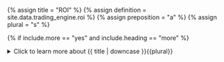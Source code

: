 <!--------------------------------------------- TITLE AND DEFINITION starts -->

{% assign title = "ROI" %}
{% assign definition = site.data.trading_engine.roi %}
{% assign preposition = "a" %}
{% assign plural = "s" %}

<!--------------------------------------------- TITLE AND DEFINITION ends -->

{% if include.more == "yes" and include.heading == "more" %}
<details class='detailsCollapsible'><summary class='nobr'>Click to learn more about {{ title | downcase }}{{plural}}
</summary>
{% endif %}

{% if include.heading != "" and include.heading != "more" %}
{{include.heading}} {{title}}
{% endif %}

{% if include.icon != "no" %} 

{% if include.table == "yes" and include.icon != "no" %}
<table class='definitionTable'><tr><td>
{% endif %}

<img src='images/icons/nodes/png{{include.icon}}/{{ title | downcase | replace: " ", "-" }}.png' />

{% if include.table == "yes" and include.icon != "no" %}
</td><td>
{% endif %}

{% endif %}

{% if include.definition == "bold" %}
<strong>{{ definition }}</strong>
{% else %}
{% if include.definition != "no" %}
{{ definition }}
{% endif %}
{% endif %}

{% if include.table == "yes" and include.icon != "no" %}
</td></tr></table>
{% endif %}

{% if include.more == "yes" and include.content == "more" and include.heading != "more" %}
<details class='detailsCollapsible'><summary class='nobr'>Click to learn more about {{ title | downcase }}{{plural}}
</summary>
{% endif %}

{% if include.content != "no" %}

<!--------------------------------------------- CONTENT starts -->

In general financial terms, ROI is equal to the *Net Return on Investment* divided by the *Cost of Investment*, expressed as a percentage.

In Superalgos, the *Net Return on Investment* is the profit loss, as defined elsewhere. The *Cost of Investment* is solely the begin balance, as the fees are subtracted from the balance to calculate the profit loss, so we don't need to account for them in the divisor side of the ratio.

*That is:*

```ROI = profit loss / begin balance * 100```

In the context of the episode base asset and episode quoted asset, the calculation is done relative to the corresponding assets, and the overall context.

*The formula:*

```
tradingEngine.current.episode.episodeBaseAsset.ROI.value =
    tradingEngine.current.episode.episodeBaseAsset.profitLoss.value /
    tradingEngine.current.episode.episodeBaseAsset.beginBalance.value * 100 
    
tradingEngine.current.episode.episodeQuotedAsset.ROI.value =
    tradingEngine.current.episode.episodeQuotedAsset.profitLoss.value /
    tradingEngine.current.episode.episodeQuotedAsset.beginBalance.value * 100
```

In the context of the position base asset and position quoted asset, the size filled is used instead of the balance, so that ROI may be properly calculated for complex execution algorithms.

*The formula:*

```

tradingEngine.current.position.positionBaseAsset.ROI.value =
    tradingEngine.current.position.positionBaseAsset.profitLoss.value * 100 /
    tradingEngine.current.strategyOpenStage.stageBaseAsset.sizeFilled.value
    
tradingEngine.current.position.positionQuotedAsset.ROI.value =
    tradingEngine.current.position.positionQuotedAsset.profitLoss.value * 100 /
    tradingEngine.current.strategyOpenStage.stageQuotedAsset.sizeFilled.value

```

In the context of the episode statistics, the calculation is done using the consolidated balance, as explained in the profit loss definition. 

{% include note.html content="When the context does not refer to either of the assets in particular, then both asset balances are consolidated, and denominated in the quoted asset." %}

*The formula:*

```
tradingEngine.current.episode.episodeStatistics.ROI.value =
    (
        tradingEngine.current.episode.episodeBaseAsset.profitLoss.value * 
        tradingEngine.current.episode.endRate.value +
        tradingEngine.current.episode.episodeQuotedAsset.profitLoss.value
    ) / (
        tradingEngine.current.episode.episodeBaseAsset.beginBalance.value * 
        tradingEngine.current.episode.beginRate.value +
        tradingEngine.current.episode.episodeQuotedAsset.beginBalance.value
    ) * 100
```


<!--------------------------------------------- CONTENT ends -->

{% endif %}

{% if include.more == "yes" and include.content != "more" and include.heading != "more" %}
<details class='detailsCollapsible'><summary class='nobr'>Click to learn more about {{ title | downcase }}{{plural}}
</summary>
{% endif %}

{% if include.adding != "" %}

{{include.adding}} Adding {{preposition}} {{title}} Node

<!--------------------------------------------- ADDING starts -->

To add the {{ title | downcase }} node, select *Add Missing Items* on the parent node menu. 

<!--------------------------------------------- ADDING ends -->

{% endif %}

{% if include.configuring != "" %}

{{include.configuring}} Configuring the {{title}}

<!--------------------------------------------- CONFIGURING starts -->

XXXXXXXXXXXXXXXXXXXXXXXXXXXXXXXXXXXXXXXXXXXXXXXXXXXXXX

<!--------------------------------------------- CONFIGURING ends -->

{% endif %}

{% if include.starting != "" %}

{{include.starting}} Starting {{preposition}} {{title}}

<!--------------------------------------------- STARTING starts -->

XXXXXXXXXXXXXXXXXXXXXXXXXXXXXXXXXXXXXXXXXXXXXXXXXXXXXX

<!--------------------------------------------- STARTING ends -->

{% endif %}

{% if include.more == "yes" %}
</details>
{% endif %}
